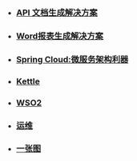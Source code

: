 - ### [API 文档生成解决方案](./api文档生成/README.md)

- ### [Word报表生成解决方案](./word报表生成/README.md)

- ### [Spring Cloud:微服务架构利器](./spring-cloud-sample)

- ### [Kettle](./kettle)

- ### [WSO2](./WSO2)

- ### [运维](./运维系统)

- ### [一张图](./一张图)

